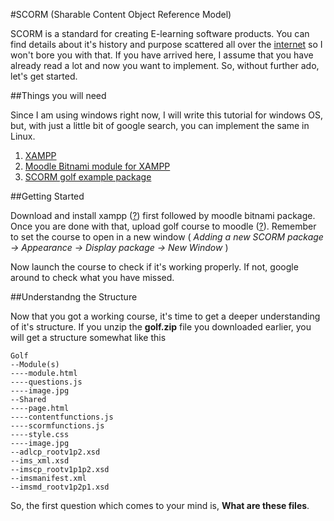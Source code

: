 #SCORM (Sharable Content Object Reference Model)

SCORM is a standard for creating E-learning software products. You can find details about it's history and purpose scattered all over the [internet](https://www.google.com/search?q=scorm) so I won't bore you with that. If you have arrived here, I assume that you have already read a lot and now you want to implement. So, without further ado, let's get started.


##Things you will need

Since I am using windows right now, I will write this tutorial for windows OS, but, with just a little bit of google search, you can implement the same in Linux.

1. [XAMPP](https://www.apachefriends.org/download.html)
2. [Moodle Bitnami module for XAMPP](https://bitnami.com/stack/xampp)
3. [SCORM golf example package](https://github.com/abhi9bakshi/scorm-hands-on/raw/master/scorm_golf/golf.zip)


##Getting Started

Download and install xampp ([?](http://www.wikihow.com/Install-XAMPP-for-Windows)) first followed by moodle bitnami package. Once you are done with that, upload golf course to moodle ([?](http://www.ispringsolutions.com/articles/add-scorm-course-into-moodle.html)). Remember to set the course to open in a new window ( _Adding a new SCORM package -> Appearance -> Display package -> New Window_ )

Now launch the course to check if it's working properly. If not, google around to check what you have missed.



##Understandng the Structure

Now that you got a working course, it's time to get a deeper understanding of it's structure. If you unzip the **golf.zip** file you downloaded earlier, you will get a structure somewhat like this

```
Golf
--Module(s)
----module.html
----questions.js
----image.jpg
--Shared
----page.html
----contentfunctions.js
----scormfunctions.js
----style.css
----image.jpg
--adlcp_rootv1p2.xsd
--ims_xml.xsd
--imscp_rootv1p1p2.xsd
--imsmanifest.xml
--imsmd_rootv1p2p1.xsd
  ```
  
  
  So, the first question which comes to your mind is, **What are these files**.
